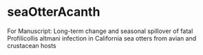 # seaOtterAcanth
For Manuscript: Long-term change and seasonal spillover of fatal Profilicollis altmani infection in California sea otters from avian and crustacean hosts
